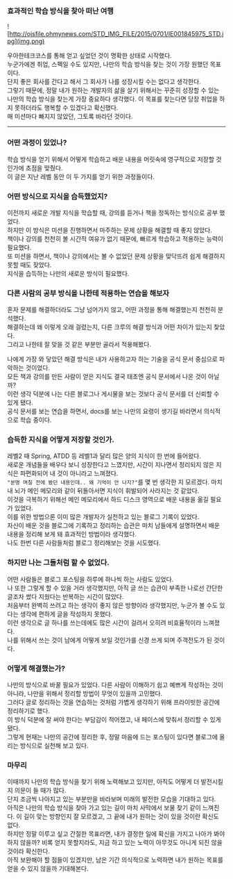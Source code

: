 ### 효과적인 학습 방식을 찾아 떠난 여행

![http://ojsfile.ohmynews.com/STD_IMG_FILE/2015/0701/IE001845975_STD.jpg](img.png)

우아한테크코스를 통해 얻고 싶었던 것이 명확한 상태로 시작했다.<br>
누군가에겐 취업, 스펙일 수도 있지만, 나만의 학습 방식을 찾는 것이 가장 원했던 목표이다.<br>
단지 좋은 회사를 간다고 해서 그 회사가 나를 성장시킬 수는 없다고 생각한다. <br>
그렇기 때문에, 정말 내가 원하는 개발자의 삶을 살기 위해서는 꾸준히 성장할 수 있는 나만의 학습 방식을 찾는게 가장 중요하다 생각했다. 
이 목표를 찾는다면 당장 취업을 하지 못하더라도 행복할 수 있겠다고 확신했다.<br>
매 미션마다 빠지지 않았던, 그토록 바라던 것이다.

---

### 어떤 과정이 있었나?

학습 방식을 얻기 위해서 어떻게 학습하고 배운 내용을 머릿속에 영구적으로 저장할 것인가에 초점을 맞췄다.<br>
이 글은 지난 레벨 동안 이 두 가지를 얻기 위한 과정들이다.

### 어떤 방식으로 지식을 습득했었지?

이전까지 새로운 개발 지식을 학습할 때, 강의를 듣거나 책을 정독하는 방식으로 공부 했었다.<br>
하지만 이 방식은 미션을 진행하면서 마주하는 문제 상황을 해결할 때 좋지 않았다.<br>
책이나 강의를 천천히 볼 시간적 여유가 없기 때문에, 빠르게 학습하고 적용하는 능력이 필요했다.<br>
또 미션을 하면서, 책이나 강의에서는 볼 수 없었던 문제 상황을 맞닥뜨려 쉽게 해결하지 못할 때도 잦았다.<br>
지식을 습득하는 나만의 새로운 방식이 필요했다.

### 다른 사람의 공부 방식을 나한테 적용하는 연습을 해보자

혼자 문제를 해결하더라도 그냥 넘어가지 않고, 어떤 과정을 통해 해결했는지 천천히 분석했다.<br>
해결하는데 왜 이렇게 오래 걸렸는지, 다른 크루의 해결 방식과 어떤 차이가 있는지 찾았다.<br>
그리고 나한테 잘 맞을 것 같은 부분만 골라서 적용해봤다.<br>

나에게 가장 와 닿았던 해결 방식은 내가 사용하고자 하는 기술을 공식 문서 중심으로 파악하는 것이었다.<br>
모든 책과 강의를 만든 사람이 얻은 지식도 결국 태초엔 공식 문서에서 나온 것이 아닐까?<br>
이런 생각 덕분에 나는 다른 블로그나 게시물을 보는 것보다 공식 문서를 더 신뢰할 수 있게 됐다.<br>
공식 문서를 보는 연습을 하면서, docs를 보는 나만의 요령이 생기길 바라면서 의식적으로 학습 중이다.<br>


### 습득한 지식을 어떻게 저장할 것인가.

레벨2 때 Spring, ATDD 등 레벨1과 달리 많은 양의 지식이 한 번에 들어왔다.<br>
새로운 개념들을 배우다 보니 성장한다고 느꼈지만, 시간이 지나면서 정리되지 않은 지식은 파편화되어 내 것이 아니라고 느껴졌다.<br>
`"분명 며칠 전에 봤던 내용인데.. 왜 기억이 안 나지?"`를 몇 번 생각한 지 모르겠다. 마치 내 뇌가 메인 메모리와 같이 뒤돌아서면 지식이 휘발되어 사라지는 것 같았다.<br>
이것을 극복하기 위해선 메인 메모리에서 하드 디스크 영역으로 배운 내용을 옮길 필요가 있었다.<br>
이를 위한 방법으론 이미 많은 개발자가 실천하고 있는 블로그 기록이 있었다.<br>
자신이 배운 것을 블로그에 기록하고 정리하는 습관은 마치 남들에게 설명하면서 배운 내용을 정리해 보게 돼 효과적인 방법이라 생각했다.<br>
나도 한번 다른 사람들처럼 블로그 정리해보는 것을 시도했다.<br>

### 하지만 나는 그들처럼 할 수 없었다.

어떤 사람들은 블로그 포스팅을 하루에 하나씩 하는 사람도 있었다.<br>
나 또한 그렇게 할 수 있을 거라 생각했지만, 아직 글 쓰는 습관이 부족한 나로선 간단한 글조차 썼다 지웠다는 반복하는 시간이 많았다.<br>
처음부터 완벽히 쓰려고 하는 생각이 좋지 않은 방향이라 생각했지만, 누군가 볼 수도 있다는 생각에 편하게 글을 작성하지 못했다. <br>
이런 생각으로 글 하나를 쓰는데에도 많은 시간이 걸려서 오히려 비효율적이라 느껴졌다.<br>
나를 위해서 쓰는 것이 남에게 어떻게 보일 것인가를 신경 쓰게 되며 주객전도가 된 것이다.<br>

### 어떻게 해결했는가?

나만의 방식으로 바꿀 필요가 있었다. 다른 사람이 이해하기 쉽고 예쁘게 작성하는 것이 아니라, 나만을 위해서 정리할 방법이 무엇이 있을까 고민했다.<br>
그러다 글로 정리하는 것을 연습하는 것처럼 가볍게 생각하기 위해 프라이빗한 공간에 정리하기로 했다.<br>
이 방식 덕분에 잘 써야 한다는 부담감이 적어졌고, 내 페이스에 맞춰서 정리할 수 있게 됐다.<br>
그렇게 현재는 나만의 공간에 정리한 후, 정말 마음에 드는 포스팅이 있다면 블로그에 올리는 방식으로 실천해 보고 있다.<br>

### 마무리

이때까지 나만의 학습 방식을 찾기 위해 노력해보고 있지만, 아직도 어떻게 더 발전시킬지 의문이 들 때가 많다.<br>
단지 조금씩 나아지고 있는 부분만을 바라보며 미래의 발전한 모습을 기대하고 있다.<br>
아직은 나만의 학습 방식을 찾아 가고 있는 길이 마치 사막에서 보물 찾기 같이 느껴진다. 이 길이 맞는 방향인지 잘 모르겠고, 그 끝에 내가 원하는 것이 있을 것이란 확신도 없다.<br>
하지만 정말 이루고 싶고 간절한 목표라면, 내가 결정한 일에 확신을 가지고 나아가 봐야 하지 않을까? 비록 얻지 못할지라도, 지금 하고 있는 노력이 아무것도 아니게 되진 않을 것이라 확신한다.<br>
아직 보완해야 할 점들이 있겠지만, 남은 기간 의식적으로 노력하면 내가 원하는 목표를 얻을 수 있지 않을까 기대해본다.<br>
